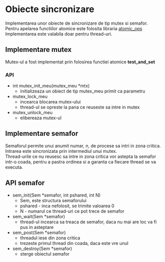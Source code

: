 # Obiecte sincronizare
Implementarea unor obiecte de sincronizare de tip mutex si semafor.  
Pentru apelarea functiilor atomice este folosita libraria [atomic_ops](https://centos.pkgs.org/6/centos-x86_64/libatomic_ops-devel-1.2-8.gc.1.el6.x86_64.rpm.html)
Implementarea este valabila doar pentru thread-uri.

## Implementare mutex
Mutex-ul a fost implementat prin folosirea functiei atomice **test_and_set**
### API
* int mutex_init_meu(mutex_meu *mtx)
	* initializeaza un obiect de tip mutex_meu primit ca parametru
* mutex_lock_meu
	* incearca blocarea mutex-ului
	* thread-ul se opreste la pana ce reuseste sa intre in mutex
* mutex_unlock_meu
	* elibereaza mutex-ul

## Implementare semafor
Semaforul permite unui anumit numar, n, de procese sa intri in zona critica.  
Intrarea este sincronizata prin intermediul unui mutex.  
Thread-urile ce nu reusesc sa intre in zona critica vor astepta la semafor intr-o coada, pentru a pastra ordinea si a garanta ca fiecare thread se va executa.  

## API semafor
* sem_init(Sem *semafor, int pshared, int N)
	* Sem, este structura semaforului
	* pshared - inca nefolosit, se trimite valoarea 0
	* N - numarul ce thread-uri ce pot trece de semafor
* sem_wait(Sem *semafor)
	* thread-ul incearca sa treaca de semafor, daca nu mai are loc va fi pus in asteptare
* sem_post(Sem *semafor)
	* threadul iese din zona critica
	* trezeste primul thread din coada, daca este vre unul
* sem_destroy(Sem *semafor)
	* sterge obiectul semafor
